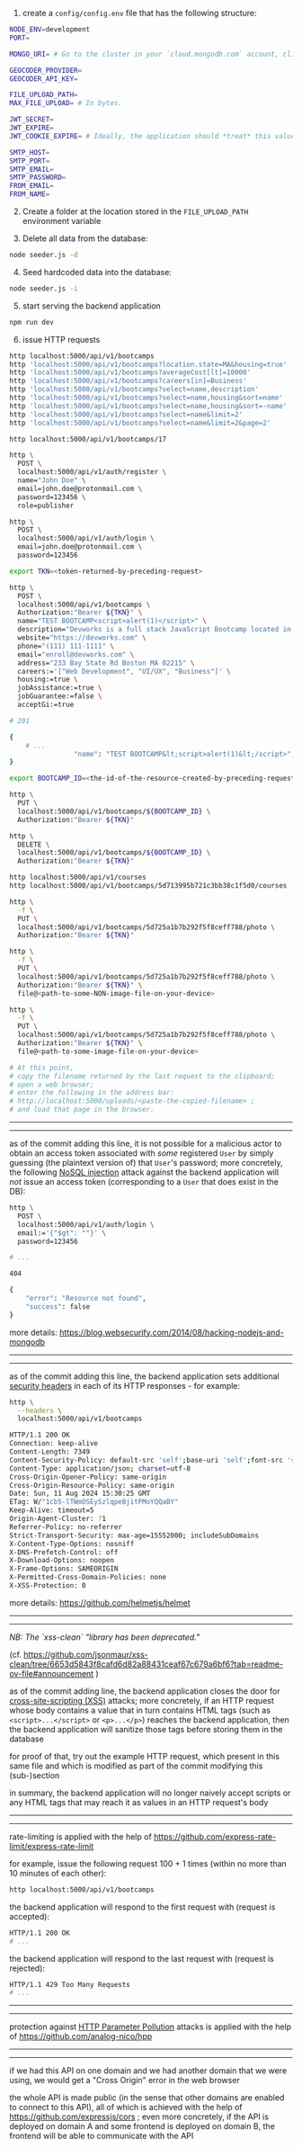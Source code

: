 1. create a `config/config.env` file that has the following structure:

```bash
NODE_ENV=development
PORT=

MONGO_URI= # Go to the cluster in your `cloud.mongodb.com` account, click on "Connect" and paste the connection string from there into this environment variable.

GEOCODER_PROVIDER=
GEOCODER_API_KEY=

FILE_UPLOAD_PATH=
MAX_FILE_UPLOAD= # In bytes.

JWT_SECRET=
JWT_EXPIRE=
JWT_COOKIE_EXPIRE= # Ideally, the application should *treat* this value as *identical to* the amount of time stored in the previous variable.

SMTP_HOST=
SMTP_PORT=
SMTP_EMAIL=
SMTP_PASSWORD=
FROM_EMAIL=
FROM_NAME=
```

2. Create a folder at the location stored in the `FILE_UPLOAD_PATH` environment variable

3. Delete all data from the database:

```bash
node seeder.js -d
```

4. Seed hardcoded data into the database:

```bash
node seeder.js -i
```

5. start serving the backend application

```bash
npm run dev
```

6. issue HTTP requests

```bash
http localhost:5000/api/v1/bootcamps
http 'localhost:5000/api/v1/bootcamps?location.state=MA&housing=true'
http 'localhost:5000/api/v1/bootcamps?averageCost[lt]=10000'
http 'localhost:5000/api/v1/bootcamps?careers[in]=Business'
http 'localhost:5000/api/v1/bootcamps?select=name,description'
http 'localhost:5000/api/v1/bootcamps?select=name,housing&sort=name'
http 'localhost:5000/api/v1/bootcamps?select=name,housing&sort=-name'
http 'localhost:5000/api/v1/bootcamps?select=name&limit=2'
http 'localhost:5000/api/v1/bootcamps?select=name&limit=2&page=2'

http localhost:5000/api/v1/bootcamps/17
```

```bash
http \
  POST \
  localhost:5000/api/v1/auth/register \
  name="John Doe" \
  email=john.doe@protonmail.com \
  password=123456 \
  role=publisher
```

```bash
http \
  POST \
  localhost:5000/api/v1/auth/login \
  email=john.doe@protonmail.com \
  password=123456
```

```bash
export TKN=<token-returned-by-preceding-request>
```

```bash
http \
  POST \
  localhost:5000/api/v1/bootcamps \
  Authorization:"Bearer ${TKN}" \
  name="TEST BOOTCAMP<script>alert(1)</script>" \
  description="Devworks is a full stack JavaScript Bootcamp located in the heart of Boston that focuses on the technologies you need to get a high paying job as a web developer" \
  website="https://devworks.com" \
  phone="(111) 111-1111" \
  email="enroll@devworks.com" \
  address="233 Bay State Rd Boston MA 02215" \
  careers:='["Web Development", "UI/UX", "Business"]' \
  housing:=true \
  jobAssistance:=true \
  jobGuarantee:=false \
  acceptGi:=true

# 201

{
    # ...
                "name": "TEST BOOTCAMP&lt;script>alert(1)&lt;/script>",
}

export BOOTCAMP_ID=<the-id-of-the-resource-created-by-preceding-request>

http \
  PUT \
  localhost:5000/api/v1/bootcamps/${BOOTCAMP_ID} \
  Authorization:"Bearer ${TKN}"

http \
  DELETE \
  localhost:5000/api/v1/bootcamps/${BOOTCAMP_ID} \
  Authorization:"Bearer ${TKN}"
```

```bash
http localhost:5000/api/v1/courses
http localhost:5000/api/v1/bootcamps/5d713995b721c3bb38c1f5d0/courses
```

```bash
http \
  -f \
  PUT \
  localhost:5000/api/v1/bootcamps/5d725a1b7b292f5f8ceff788/photo \
  Authorization:"Bearer ${TKN}"

http \
  -f \
  PUT \
  localhost:5000/api/v1/bootcamps/5d725a1b7b292f5f8ceff788/photo \
  Authorization:"Bearer ${TKN}" \
  file@<path-to-some-NON-image-file-on-your-device>

http \
  -f \
  PUT \
  localhost:5000/api/v1/bootcamps/5d725a1b7b292f5f8ceff788/photo \
  Authorization:"Bearer ${TKN}" \
  file@<path-to-some-image-file-on-your-device>

# At this point,
# copy the filename returned by the last request to the clipboard;
# open a web browser;
# enter the following in the address bar:
# http://localhost:5000/uploads/<paste-the-copied-filename> ;
# and load that page in the browser.
```

---

---

as of the commit adding this line,
it is not possible for a malicious actor
to obtain an access token associated with _some_ registered `User`
by simply guessing (the plaintext version of) that `User`'s password;
more concretely,
the following <u>NoSQL injection</u> attack
against the backend application
will _not_ issue an access token
(corresponding to a `User` that does exist in the DB):

```bash
http \
  POST \
  localhost:5000/api/v1/auth/login \
  email:='{"$gt": ""}' \
  password=123456

# ...

404

{
    "error": "Resource not found",
    "success": false
}
```

more details:
https://blog.websecurify.com/2014/08/hacking-nodejs-and-mongodb

---

---

as of the commit adding this line,
the backend application sets additional <u>security headers</u>
in each of its HTTP responses -
for example:

```bash
http \
  --headers \
  localhost:5000/api/v1/bootcamps

HTTP/1.1 200 OK
Connection: keep-alive
Content-Length: 7349
Content-Security-Policy: default-src 'self';base-uri 'self';font-src 'self' https: data:;form-action 'self';frame-ancestors 'self';img-src 'self' data:;object-src 'none';script-src 'self';script-src-attr 'none';style-src 'self' https: 'unsafe-inline';upgrade-insecure-requests
Content-Type: application/json; charset=utf-8
Cross-Origin-Opener-Policy: same-origin
Cross-Origin-Resource-Policy: same-origin
Date: Sun, 11 Aug 2024 15:30:25 GMT
ETag: W/"1cb5-lTWmOSEySzlqpeBjitPMoYQQaBY"
Keep-Alive: timeout=5
Origin-Agent-Cluster: ?1
Referrer-Policy: no-referrer
Strict-Transport-Security: max-age=15552000; includeSubDomains
X-Content-Type-Options: nosniff
X-DNS-Prefetch-Control: off
X-Download-Options: noopen
X-Frame-Options: SAMEORIGIN
X-Permitted-Cross-Domain-Policies: none
X-XSS-Protection: 0
```

more details:
https://github.com/helmetjs/helmet

---

---

<em>
NB:
The `xss-clean` "library has been deprecated."</em>

(cf. https://github.com/jsonmaur/xss-clean/tree/6653d5843f8cafd6d82a88431ceaf67c679a6bf6?tab=readme-ov-file#announcement )

as of the commit adding line,
the backend application closes the door for <u>cross-site-scripting (XSS)</u> attacks;
more concretely,
if an HTTP request whose body contains a value
that in turn contains HTML tags (such as `<script>...</script>` or `<p>...</p>`)
reaches the backend application,
then the backend application will sanitize those tags
before storing them in the database

for proof of that,
try out the example HTTP request,
which present in this same file
and which is modified as part of the commit modifying this (sub-)section

in summary,
the backend application will no longer naively accept
scripts or any HTML tags
that may reach it as values in an HTTP request's body

---

---

rate-limiting is applied
with the help of https://github.com/express-rate-limit/express-rate-limit

for example,
issue the following request 100 + 1 times
(within no more than 10 minutes of each other):

```bash
http localhost:5000/api/v1/bootcamps
```

the backend application will respond to the first request with
(request is accepted):

```bash
HTTP/1.1 200 OK
# ...
```

the backend application will respond to the last request with
(request is rejected):

```bash
HTTP/1.1 429 Too Many Requests
# ...
```

---

---

protection against <u>HTTP Parameter Pollution</u> attacks is applied
with the help of https://github.com/analog-nico/hpp

---

---

if we had this API on one domain
and we had another domain that we were using,
we would get a "Cross Origin" error in the web browser

the whole API is made public
(in the sense that other domains are enabled to connect to this API),
all of which is achieved
with the help of https://github.com/expressjs/cors ;
even more concretely,
if the API is deployed on domain A
and some frontend is deployed on domain B,
the frontend will be able to communicate with the API
